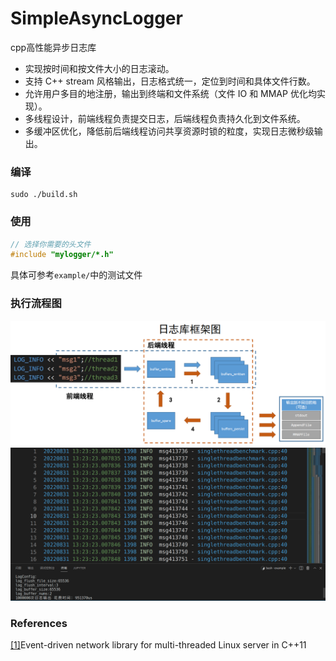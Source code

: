 # SimpleAsyncLogger
cpp高性能异步日志库
- 实现按时间和按文件大小的日志滚动。
- 支持 C++ stream 风格输出，日志格式统一，定位到时间和具体文件行数。
- 允许用户多目的地注册，输出到终端和文件系统（文件 IO 和 MMAP 优化均实现）。
- 多线程设计，前端线程负责提交日志，后端线程负责持久化到文件系统。
- 多缓冲区优化，降低前后端线程访问共享资源时锁的粒度，实现日志微秒级输出。

### 编译
```shell
sudo ./build.sh
```

### 使用
```cpp
// 选择你需要的头文件
#include "mylogger/*.h"
```
具体可参考`example/`中的测试文件



### 执行流程图

<div align=center><img src="/pic/Loggerdescription.png" height=""/> </div>
<div align=center><img src="/pic/testdemo.png" height=""/> </div>

### References
[[1]](https://github.com/chenshuo/muduo)Event-driven network library for multi-threaded Linux server in C++11 
